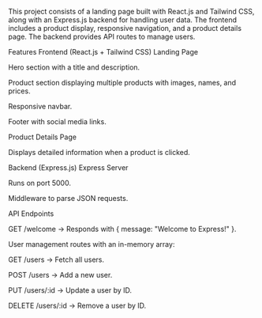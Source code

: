 This project consists of a landing page built with React.js and Tailwind CSS, along with an Express.js backend for handling user data. The frontend includes a product display, responsive navigation, and a product details page. The backend provides API routes to manage users.

Features
Frontend (React.js + Tailwind CSS)
Landing Page

Hero section with a title and description.

Product section displaying multiple products with images, names, and prices.

Responsive navbar.

Footer with social media links.

Product Details Page

Displays detailed information when a product is clicked.

Backend (Express.js)
Express Server

Runs on port 5000.

Middleware to parse JSON requests.

API Endpoints

GET /welcome → Responds with { message: "Welcome to Express!" }.

User management routes with an in-memory array:

GET /users → Fetch all users.

POST /users → Add a new user.

PUT /users/:id → Update a user by ID.

DELETE /users/:id → Remove a user by ID.